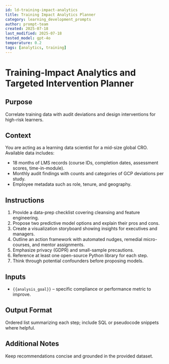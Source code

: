 ```yaml
---
id: ld-training-impact-analytics
title: Training Impact Analytics Planner
category: learning_development_prompts
author: prompt-team
created: 2025-07-18
last_modified: 2025-07-18
tested_model: gpt-4o
temperature: 0.2
tags: [analytics, training]
---
```


# Training-Impact Analytics and Targeted Intervention Planner

## Purpose

Correlate training data with audit deviations and design interventions for high-risk learners.

## Context

You are acting as a learning data scientist for a mid-size global CRO. Available data includes:

- 18 months of LMS records (course IDs, completion dates, assessment scores, time-in-module).
- Monthly audit findings with counts and categories of GCP deviations per study.
- Employee metadata such as role, tenure, and geography.

## Instructions

1. Provide a data-prep checklist covering cleansing and feature engineering.
1. Propose two predictive model options and explain their pros and cons.
1. Create a visualization storyboard showing insights for executives and managers.
1. Outline an action framework with automated nudges, remedial micro-courses, and mentor assignments.
1. Emphasize privacy (GDPR) and small-sample precautions.
1. Reference at least one open-source Python library for each step.
1. Think through potential confounders before proposing models.

## Inputs

- `{{analysis_goal}}` – specific compliance or performance metric to improve.

## Output Format

Ordered list summarizing each step; include SQL or pseudocode snippets where helpful.

## Additional Notes

Keep recommendations concise and grounded in the provided dataset.
